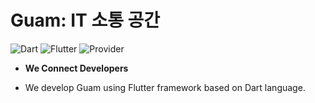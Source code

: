 # Guam: IT 소통 공간

![Dart](https://img.shields.io/badge/Dart-2.16.0-brightgreen.svg)
![Flutter](https://img.shields.io/badge/flutter-2.10.0-blue.svg)
![Provider](https://img.shields.io/badge/provider-5.0.0-yellowgreen.svg)


- **We Connect Developers**

- We develop Guam using Flutter framework based on Dart language.
